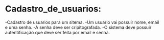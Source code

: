 # Cadastro_de_usuarios:
-Cadastro de usuarios  para um sitema.
-Um usuario vai possuir nome, email e uma senha.
-A senha deve ser cripitografada.
-O sistema deve possuir autentificação que deve ser feita por email e senha.
